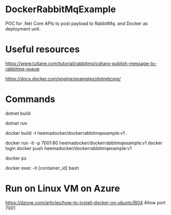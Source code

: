 # DockerRabbitMqExample
POC for .Net Core APIs to post payload to RabbitMq. and Docker as deployment unit. 

# Useful resources

https://www.tutlane.com/tutorial/rabbitmq/csharp-publish-message-to-rabbitmq-queue

https://docs.docker.com/engine/examples/dotnetcore/

# Commands

dotnet build

dotnet run

docker build -t heemadocker/dockerrabbitmqexample:v1 .

docker run -it -p 7001:80 heemadocker/dockerrabbitmqexample:v1
docker login
docker push heemadocker/dockerrabbitmqexample:v1

docker ps

docker exec -it [container_id] bash


# Run on Linux VM on Azure
https://dzone.com/articles/how-to-install-docker-on-ubuntu1804
Allow port 7001
